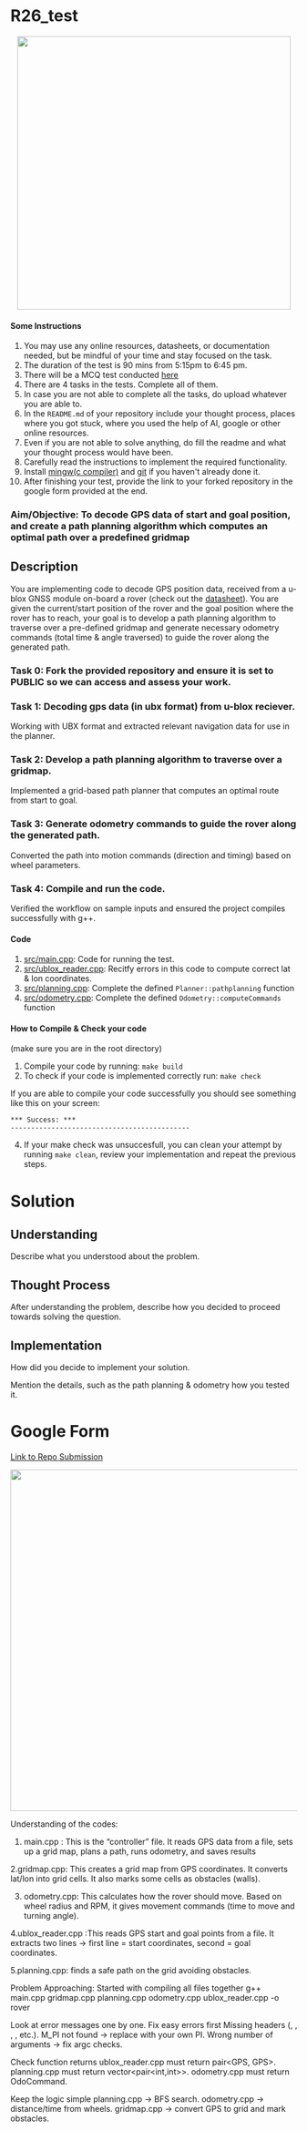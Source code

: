 # R26_test

<p align="center">
  <img src="https://github.com/teamrudra/r26_test/blob/main/misc/rover.webp" width="480" height="480"/>

#### Some Instructions
1. You may use any online resources, datasheets, or documentation needed, but be mindful of your time and stay focused on the task.
2. The duration of the test is 90 mins from 5:15pm to 6:45 pm.
3. There will be a MCQ test conducted [here](https://rudra26test.vercel.app/)
4. There are 4 tasks in the tests. Complete all of them.
5. In case you are not able to complete all the tasks, do upload whatever you are able to.
6. In the `README.md` of your repository include your thought process, places where you got stuck, where you used the help of AI, google or other online resources.
7. Even if you are not able to solve anything, do fill the readme and what your thought process would have been.
8. Carefully read the instructions to implement the required functionality.
9. Install [mingw(c compiler)](https://www.mingw-w64.org/downloads/#w64devkit) and [git](https://git-scm.com/downloads) if you haven't already done it.
10. After finishing your test, provide the link to your forked repository in the google form provided at the end.

### Aim/Objective: To decode GPS data of start and goal position, and create a path planning algorithm which computes an optimal path over a predefined gridmap

## Description
You are implementing code to decode GPS position data, received from a u-blox GNSS module on-board a rover (check out the [datasheet](https://drive.google.com/file/d/1rOcPxpP-3JE8l39kBMiQV6KKe8B6zlDf/view)). You are given the current/start position of the rover and the goal position where the rover has to reach, your goal is to develop a path planning algorithm to traverse over a pre-defined gridmap and generate necessary odometry commands (total time & angle traversed) to guide the rover along the generated path. 

### Task 0: Fork the provided repository and ensure it is set to PUBLIC so we can access and assess your work.
### Task 1: Decoding gps data (in ubx format) from u-blox reciever.
Working with UBX format and extracted relevant navigation data for use in the planner.
### Task 2: Develop a path planning algorithm to traverse over a gridmap.
Implemented a grid-based path planner that computes an optimal route from start to goal.
### Task 3: Generate odometry commands to guide the rover along the generated path.
Converted the path into motion commands (direction and timing) based on wheel parameters.
### Task 4: Compile and run the code.
Verified the workflow on sample inputs and ensured the project compiles successfully with g++.

#### Code
1. [src/main.cpp](src/main.cpp): Code for running the test.
2. [src/ublox_reader.cpp](src/ublox_reader.cpp): Recitfy errors in this code to compute correct lat & lon coordinates.
3. [src/planning.cpp](src/planning.cpp): Complete the defined `Planner::pathplanning` function 
4. [src/odometry.cpp](src/odometry.cpp): Complete the defined `Odometry::computeCommands` function 

#### How to Compile & Check your code
(make sure you are in the root directory)   
1. Compile your code by running: `make build`
2. To check if your code is implemented correctly run: `make check`
   
If you are able to compile your code successfully you should see something like this on your screen:

```
*** Success: ***
--------------------------------------------
```

4. If your make check was unsuccesfull, you can clean your attempt by running `make clean`, review your implementation and repeat the previous steps.

# Solution
## Understanding
Describe what you understood about the problem.

## Thought Process
After understanding the problem, describe how you decided to proceed towards solving the question.

## Implementation
How did you decide to implement your solution.

Mention the details, such as the path planning & odometry how you tested it.

# Google Form
[Link to Repo Submission](https://docs.google.com/forms/d/e/1FAIpQLSdlVJ2LzP8wUOATRD804zDVL611rwwGMO1y_ecYu5aoV5YQfw/viewform)


<p align="center">
  <img src="https://github.com/teamrudra/r25-test/blob/main/datasheets/feynman-simple.jpg" width="600" height="600"/>
</p>

Understanding of the codes:

1. main.cpp : This is the “controller” file.
It reads GPS data from a file, sets up a grid map, plans a path, runs odometry, and saves results

2.gridmap.cpp: This creates a grid map from GPS coordinates.
It converts lat/lon into grid cells.
It also marks some cells as obstacles (walls).

3. odometry.cpp: This calculates how the rover should move.
Based on wheel radius and RPM, it gives movement commands (time to move and turning angle).

4.ublox_reader.cpp :This reads GPS start and goal points from a file.
It extracts two lines → first line = start coordinates, second = goal coordinates.

5.planning.cpp: finds a safe path on the grid avoiding obstacles.

Problem Approaching:
Started with compiling all files together
g++ main.cpp gridmap.cpp planning.cpp odometry.cpp ublox_reader.cpp -o rover


Look at error messages one by one.
Fix easy errors first
Missing headers (<cmath>, <vector>, <queue>, <fstream>, etc.).
M_PI not found → replace with your own PI.
Wrong number of arguments → fix argc checks.

Check function returns
ublox_reader.cpp must return pair<GPS, GPS>.
planning.cpp must return vector<pair<int,int>>.
odometry.cpp must return OdoCommand.


Keep the logic simple
planning.cpp → BFS search.
odometry.cpp → distance/time from wheels.
gridmap.cpp → convert GPS to grid and mark obstacles.


     

